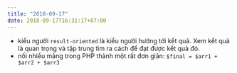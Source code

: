 ```yaml
---
title: "2018-09-17"
date: 2018-09-17T16:31:17+07:00
---
```


* kiểu người `result-oriented` là kiểu người hướng tới kết quả. Xem kết quả là quan trọng và tập trung tìm ra cách để đạt được kết quả đó.
* nối nhiều mảng trong PHP thành một rất đơn giản: `$final = $arr1 + $arr2 + $arr3`